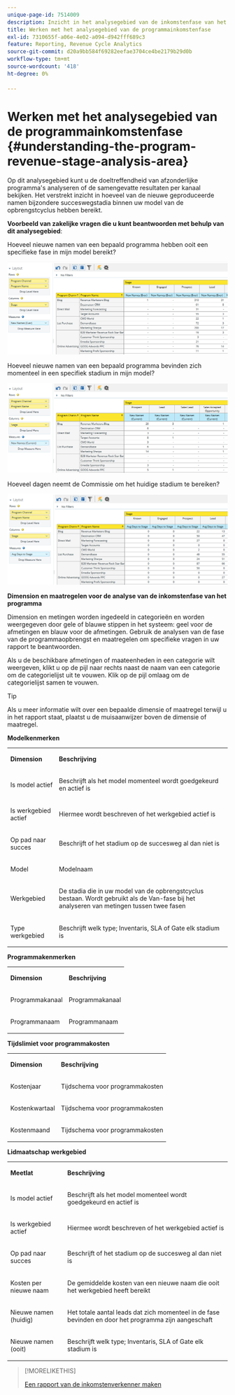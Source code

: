 ```yaml
---
unique-page-id: 7514009
description: Inzicht in het analysegebied van de inkomstenfase van het programma - Marketo Docs - Productdocumentatie
title: Werken met het analysegebied van de programmainkomstenfase
exl-id: 7310655f-a06e-4e02-a094-d942fff689c3
feature: Reporting, Revenue Cycle Analytics
source-git-commit: d20a9bb584f69282eefae3704ce4be2179b29d0b
workflow-type: tm+mt
source-wordcount: '418'
ht-degree: 0%

---
```


# Werken met het analysegebied van de programmainkomstenfase {#understanding-the-program-revenue-stage-analysis-area}

Op dit analysegebied kunt u de doeltreffendheid van afzonderlijke programma&#39;s analyseren of de samengevatte resultaten per kanaal bekijken. Het verstrekt inzicht in hoeveel van de nieuwe geproduceerde namen bijzondere succeswegstadia binnen uw model van de opbrengstcyclus hebben bereikt.

**Voorbeeld van zakelijke vragen die u kunt beantwoorden met behulp van dit analysegebied**:

Hoeveel nieuwe namen van een bepaald programma hebben ooit een specifieke fase in mijn model bereikt?

![](assets/one-3.png)

Hoeveel nieuwe namen van een bepaald programma bevinden zich momenteel in een specifiek stadium in mijn model?

![](assets/two-3.png)

Hoeveel dagen neemt de Commissie om het huidige stadium te bereiken?

![](assets/three-3.png)

**Dimension en maatregelen voor de analyse van de inkomstenfase van het programma**

Dimension en metingen worden ingedeeld in categorieën en worden weergegeven door gele of blauwe stippen in het systeem: geel voor de afmetingen en blauw voor de afmetingen. Gebruik de analysen van de fase van de programmaopbrengst en maatregelen om specifieke vragen in uw rapport te beantwoorden.

Als u de beschikbare afmetingen of maateenheden in een categorie wilt weergeven, klikt u op de pijl naar rechts naast de naam van een categorie om de categorielijst uit te vouwen. Klik op de pijl omlaag om de categorielijst samen te vouwen.

>[!TIP]
>
>Als u meer informatie wilt over een bepaalde dimensie of maatregel terwijl u in het rapport staat, plaatst u de muisaanwijzer boven de dimensie of maatregel.

**Modelkenmerken**

<table> 
 <tbody> 
  <tr> 
   <td colspan="1" rowspan="1"><strong>Dimension</strong></td> 
   <td colspan="1" rowspan="1"><p><strong>Beschrijving</strong></p></td> 
  </tr> 
  <tr> 
   <td colspan="1" rowspan="1"><p>Is model actief</p></td> 
   <td colspan="1" rowspan="1"><p>Beschrijft als het model momenteel wordt goedgekeurd en actief is</p></td> 
  </tr> 
  <tr> 
   <td colspan="1" rowspan="1"><p>Is werkgebied actief</p></td> 
   <td colspan="1" rowspan="1"><p>Hiermee wordt beschreven of het werkgebied actief is</p></td> 
  </tr> 
  <tr> 
   <td colspan="1" rowspan="1"><p>Op pad naar succes</p></td> 
   <td colspan="1" rowspan="1"><p>Beschrijft of het stadium op de succesweg al dan niet is</p></td> 
  </tr> 
  <tr> 
   <td colspan="1" rowspan="1"><p>Model</p></td> 
   <td colspan="1" rowspan="1"><p>Modelnaam</p></td> 
  </tr> 
  <tr> 
   <td colspan="1" rowspan="1"><p>Werkgebied</p></td> 
   <td colspan="1" rowspan="1"><p>De stadia die in uw model van de opbrengstcyclus bestaan. Wordt gebruikt als de Van-fase bij het analyseren van metingen tussen twee fasen</p></td> 
  </tr> 
  <tr> 
   <td colspan="1" rowspan="1"><p>Type werkgebied</p></td> 
   <td colspan="1" rowspan="1"><p>Beschrijft welk type; Inventaris, SLA of Gate elk stadium is</p></td> 
  </tr> 
 </tbody> 
</table>

**Programmakenmerken**

<table> 
 <tbody> 
  <tr> 
   <td colspan="1" rowspan="1"><p><strong>Dimension</strong></p></td> 
   <td colspan="1" rowspan="1"><p><strong>Beschrijving</strong></p></td> 
  </tr> 
  <tr> 
   <td colspan="1" rowspan="1"><p>Programmakanaal</p></td> 
   <td colspan="1" rowspan="1"><p>Programmakanaal</p></td> 
  </tr> 
  <tr> 
   <td colspan="1" rowspan="1"><p>Programmanaam</p></td> 
   <td colspan="1" rowspan="1"><p>Programmanaam</p></td> 
  </tr> 
 </tbody> 
</table>

**Tijdslimiet voor programmakosten**

<table> 
 <tbody> 
  <tr> 
   <td colspan="1" rowspan="1"><p><strong>Dimension</strong></p></td> 
   <td colspan="1" rowspan="1"><p><strong>Beschrijving</strong></p></td> 
  </tr> 
  <tr> 
   <td colspan="1" rowspan="1"><p>Kostenjaar</p></td> 
   <td colspan="1" rowspan="1"><p>Tijdschema voor programmakosten</p></td> 
  </tr> 
  <tr> 
   <td colspan="1" rowspan="1"><p>Kostenkwartaal</p></td> 
   <td colspan="1" rowspan="1"><p>Tijdschema voor programmakosten</p></td> 
  </tr> 
  <tr> 
   <td colspan="1" rowspan="1"><p>Kostenmaand</p></td> 
   <td colspan="1" rowspan="1"><p>Tijdschema voor programmakosten</p></td> 
  </tr> 
 </tbody> 
</table>

**Lidmaatschap werkgebied**

<table> 
 <tbody> 
  <tr> 
   <td colspan="1" rowspan="1"><p><strong>Meetlat</strong></p></td> 
   <td colspan="1" rowspan="1"><p><strong>Beschrijving</strong></p></td> 
  </tr> 
  <tr> 
   <td colspan="1" rowspan="1"><p>Is model actief</p></td> 
   <td colspan="1" rowspan="1"><p>Beschrijft als het model momenteel wordt goedgekeurd en actief is</p></td> 
  </tr> 
  <tr> 
   <td colspan="1" rowspan="1"><p>Is werkgebied actief</p></td> 
   <td colspan="1" rowspan="1"><p>Hiermee wordt beschreven of het werkgebied actief is</p></td> 
  </tr> 
  <tr> 
   <td colspan="1" rowspan="1"><p>Op pad naar succes</p></td> 
   <td colspan="1" rowspan="1"><p>Beschrijft of het stadium op de succesweg al dan niet is</p></td> 
  </tr> 
  <tr> 
   <td colspan="1" rowspan="1"><p>Kosten per nieuwe naam</p></td> 
   <td colspan="1" rowspan="1"><p>De gemiddelde kosten van een nieuwe naam die ooit het werkgebied heeft bereikt</p></td> 
  </tr> 
  <tr> 
   <td colspan="1" rowspan="1"><p>Nieuwe namen (huidig)</p></td> 
   <td colspan="1" rowspan="1"><p>Het totale aantal leads dat zich momenteel in de fase bevinden en door het programma zijn aangeschaft</p></td> 
  </tr> 
  <tr> 
   <td colspan="1" rowspan="1"><p>Nieuwe namen (ooit)</p></td> 
   <td colspan="1" rowspan="1"><p>Beschrijft welk type; Inventaris, SLA of Gate elk stadium is</p></td> 
  </tr> 
 </tbody> 
</table>

>[!MORELIKETHIS]
>
>[Een rapport van de inkomstenverkenner maken](/help/marketo/product-docs/reporting/revenue-cycle-analytics/revenue-explorer/create-a-revenue-explorer-report.md)
